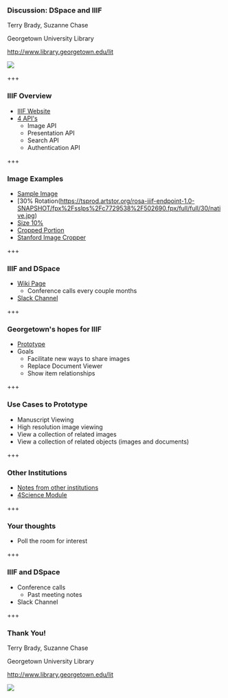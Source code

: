 ### Discussion: DSpace and IIIF

Terry Brady, Suzanne Chase

Georgetown University Library

http://www.library.georgetown.edu/lit

![](https://www.library.georgetown.edu/sites/default/files/library-logo.png)

+++

### IIIF Overview

* [IIIF Website](http://iiif.io/)
* [4 API's](http://iiif.io/technical-details)
  * Image API
  * Presentation API
  * Search API
  * Authentication API
  
+++

### Image Examples

* [Sample Image](https://tsprod.artstor.org/rosa-iiif-endpoint-1.0-SNAPSHOT/fpx%2Fsslps%2Fc7729538%2F502690.fpx/full/full/0/native.jpg)
* [30% Rotation\(https://tsprod.artstor.org/rosa-iiif-endpoint-1.0-SNAPSHOT/fpx%2Fsslps%2Fc7729538%2F502690.fpx/full/full/30/native.jpg)
* [Size 10%](https://tsprod.artstor.org/rosa-iiif-endpoint-1.0-SNAPSHOT/fpx%2Fsslps%2Fc7729538%2F502690.fpx/full/pct:10/0/native.jpg)
* [Cropped Portion](https://tsprod.artstor.org/rosa-iiif-endpoint-1.0-SNAPSHOT/fpx%2Fsslps%2Fc7729538%2F502690.fpx/1068,861,145,154/full/0/native.jpg)
* [Stanford Image Cropper](https://stanford.edu/~efisch17/iiif-tools/cropper/)  

+++

### IIIF and DSpace

* [Wiki Page](https://wiki.duraspace.org/display/DSPACE/IIIF+and+DSpace)
  * Conference calls every couple months
* [Slack Channel](https://dspace-org.slack.com/messages/C4LVB5069)

+++

### Georgetown's hopes for IIIF

* [Prototype](https://wiki.duraspace.org/display/DSPACE/IIIF+Experimentation+at+Georgetown+-+June+2017)
* Goals
  * Facilitate new ways to share images
  * Replace Document Viewer
  * Show item relationships

+++


### Use Cases to Prototype

* Manuscript Viewing
* High resolution image viewing
* View a collection of related images
* View a collection of related objects (images and documents)

+++

### Other Institutions

* [Notes from other institutions](https://wiki.duraspace.org/pages/viewpage.action?pageId=85525679)
* [4Science Module](https://www.4science.it/en/iiif-image-viewer/)

+++

### Your thoughts

* Poll the room for interest

+++


### IIIF and DSpace

* Conference calls
  * Past meeting notes
* Slack Channel

+++

### Thank You!

Terry Brady, Suzanne Chase

Georgetown University Library

http://www.library.georgetown.edu/lit

![](https://www.library.georgetown.edu/sites/default/files/library-logo.png)
